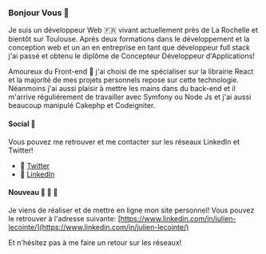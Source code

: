 ### Bonjour Vous 👋
Je suis un développeur Web :fr: vivant actuellement près de La Rochelle et bientôt sur Toulouse.
Aprés deux formations dans le développement et la conception web et un an en entreprise en tant que développeur full stack j'ai passé et obtenu le diplôme de Concepteur Développeur d'Applications!

Amoureux du Front-end :blue_heart: j'ai choisi de me spécialiser sur la librairie React et la majorité de mes projets personnels repose sur cette technologie.
Néanmoins j'ai aussi plaisir à mettre les mains dans du back-end et il m'arrive réguliérement de travailler avec Symfony ou Node Js et j'ai aussi beaucoup manipulé Cakephp et Codeigniter.

#### Social 🔭
Vous pouvez me retrouver et me contacter sur les réseaux LinkedIn et Twitter!
* :link: [Twitter](https://twitter.com/Jellfedora7) 
* :link: [LinkedIn](https://www.linkedin.com/in/julien-lecointe/) 

#### Nouveau :tada: :tada: :tada:
Je viens de réaliser et de mettre en ligne mon site personnel!
Vous pouvez le retrouver à l'adresse suivante:
[https://www.linkedin.com/in/julien-lecointe/](https://www.linkedin.com/in/julien-lecointe/) 

Et n'hésitez pas à me faire un retour sur les réseaux!
